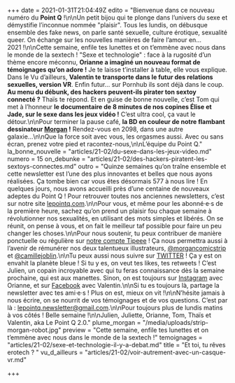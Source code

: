 +++
date = 2021-01-31T21:04:49Z
edito = "Bienvenue dans ce nouveau numéro du **Point Q**&nbsp;!\n\nUn petit bijou qui te plonge dans l’univers du sexe et démystifie l’inconnue nommée \"plaisir\". Tous les lundis, on débusque ensemble des fake news, on parle santé sexuelle, culture érotique, sexualité queer. On échange sur les nouvelles manières de faire l’amour en... 2021&nbsp;!\n\nCette semaine, enfile tes lunettes et on t’emmène avec nous dans le monde de la sextech&nbsp;! \"Sexe et technologie\"&nbsp;: face à la rugosité d’un thème encore méconnu, **Orianne a imaginé un nouveau format de témoignages qu’on adore&nbsp;!** Je te laisse t’installer à table, elle vous explique. Dans le Vu d’ailleurs, **Valentin te transporte dans le futur des relations sexuelles, version VR**. Enfin futur... sur Pornhub ils sont déjà dans le coup. **Au menu du débunk, des hackers peuvent-ils pirater ton sextoy connecté&nbsp;?** Thaïs te répond. Et en guise de bonne nouvelle, c’est Tom qui met à l’honneur **le documentaire de 8 minutes de nos copines Élise et Jade, sur le sexe dans les jeux vidéo&nbsp;!** C’est ultra cool, ça vaut le détour.\n\nPour terminer la pause café, **la BD en couleur de notre flambant dessinateur [Morgan](https://www.instagram.com/morgan.comicstrip/)&nbsp;!** Rendez-vous en 2098, dans une autre galaxie...\n\nQue la force soit avec vous, les orgasmes aussi. Avec ou sans écran, prenez votre pied et racontez-nous,\n\nL’équipe du Point Q."
la_bonne_nouvelle = "articles/21-02/du-sexe-dans-les-jeux-video.md"
numero = 15
on_debunke = "articles/21-02/des-hackers-piratent-les-sextoys-connectes.md"
outro = "Quinze semaines qu’on traîne ensemble et cette newsletter est l’une des plus innovantes et belles que nous ayons réalisées. Ça tombe bien car vous êtes désormais 577 à nous lire&nbsp;! En quelques jours, nous avons accueilli près d’une centaine de nouveaux adeptes du Point Q&nbsp;! Pour retrouver toutes nos anciennes newsletters, c’est sur notre site [lepointq.com](https://lepointq.com).\n\nPour vous, et même pour les abonné·e·s de la première heure, sachez qu’on prend un plaisir fou chaque semaine à révolutionner nos sexualités, en utilisant des mots simples et libérés. On se réunit, on pense à vous, et on fait le meilleur taf possible pour faire un peu changer les choses.\n\nPour nous soutenir, tu peux contribuer de manière ponctuelle ou régulière sur [notre compte Tipeee](https://fr.tipeee.com/le-point-q)&nbsp;! Ça nous permettra aussi à l’avenir de rémunérer nos deux talentueux illustrateurs, [@morgancomicstrip](https://www.instagram.com/morgan.comicstrip/) et [@camillejoblin](https://www.instagram.com/camillejoblin/).\n\nTu peux aussi nous suivre sur [TWITTER](https://twitter.com/LePointQ)&nbsp;! Ça y est on envahit la planète bleue&nbsp;! Si tu y es, on veut tes likes, tes retweets&nbsp;! C’est Julien, un copain incroyable avec qui tu feras connaissance dès la semaine prochaine, qui est aux manettes. Sinon, on est toujours sur [Instagram](https://www.instagram.com/lepoint.q/) avec Orianne, et sur [Facebook](https://www.facebook.com/lepointq.news) avec Valentin.\n\nSi tu es toujours là, partage la newsletter avec tes ami·e·s&nbsp;! Plus on est, mieux on vit&nbsp;!\n\nN’hésite jamais à nous écrire, on se nourrit de vos témoignages et de vos questions. C’est par là&nbsp;: [lepointq.newsletter@gmail.com](mailto:lepointq.newsletter@gmail.com).\n\nPour toujours plus de lundis matins à vos côtés&nbsp;! Belle semaine&nbsp;!\n\nJulien, Juliette, Orianne, Tom, Thaïs et Valentin, aka Le Point Q 2.0."
plume_morgan = "/media/uploads/strip-morgan-robot.jpg"
preview = "Cette semaine, enfile tes lunettes et on t’emmène avec nous dans le monde de la sextech&nbsp;!"
temoignages = "articles/21-02/sexe-et-technologie-il-y-a-debat.md"
title = "Et toi, tu rêves erotech&nbsp;? "
vu_d_ailleurs = "articles/21-02/voir-autrement-avec-un-casque-vr.md"

+++
